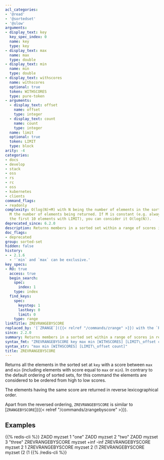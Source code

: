 ```yaml
---
acl_categories:
- '@read'
- '@sortedset'
- '@slow'
arguments:
- display_text: key
  key_spec_index: 0
  name: key
  type: key
- display_text: max
  name: max
  type: double
- display_text: min
  name: min
  type: double
- display_text: withscores
  name: withscores
  optional: true
  token: WITHSCORES
  type: pure-token
- arguments:
  - display_text: offset
    name: offset
    type: integer
  - display_text: count
    name: count
    type: integer
  name: limit
  optional: true
  token: LIMIT
  type: block
arity: -4
categories:
- docs
- develop
- stack
- oss
- rs
- rc
- oss
- kubernetes
- clients
command_flags:
- readonly
complexity: O(log(N)+M) with N being the number of elements in the sorted set and
  M the number of elements being returned. If M is constant (e.g. always asking for
  the first 10 elements with LIMIT), you can consider it O(log(N)).
deprecated_since: 6.2.0
description: Returns members in a sorted set within a range of scores in reverse order.
doc_flags:
- deprecated
group: sorted-set
hidden: false
history:
- - 2.1.6
  - '`min` and `max` can be exclusive.'
key_specs:
- RO: true
  access: true
  begin_search:
    spec:
      index: 1
    type: index
  find_keys:
    spec:
      keystep: 1
      lastkey: 0
      limit: 0
    type: range
linkTitle: ZREVRANGEBYSCORE
replaced_by: '[`ZRANGE`]({{< relref "/commands/zrange" >}}) with the `REV` and `BYSCORE` arguments'
since: 2.2.0
summary: Returns members in a sorted set within a range of scores in reverse order.
syntax_fmt: "ZREVRANGEBYSCORE key max min [WITHSCORES] [LIMIT\_offset count]"
syntax_str: "max min [WITHSCORES] [LIMIT\_offset count]"
title: ZREVRANGEBYSCORE
---
```

Returns all the elements in the sorted set at `key` with a score between `max`
and `min` (including elements with score equal to `max` or `min`).
In contrary to the default ordering of sorted sets, for this command the
elements are considered to be ordered from high to low scores.

The elements having the same score are returned in reverse lexicographical
order.

Apart from the reversed ordering, `ZREVRANGEBYSCORE` is similar to
[`ZRANGEBYSCORE`]({{< relref "/commands/zrangebyscore" >}}).

## Examples

{{% redis-cli %}}
ZADD myzset 1 "one"
ZADD myzset 2 "two"
ZADD myzset 3 "three"
ZREVRANGEBYSCORE myzset +inf -inf
ZREVRANGEBYSCORE myzset 2 1
ZREVRANGEBYSCORE myzset 2 (1
ZREVRANGEBYSCORE myzset (2 (1
{{% /redis-cli %}}


